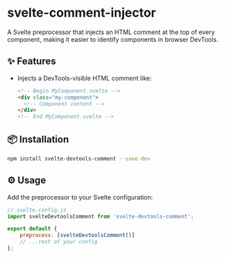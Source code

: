 # svelte-comment-injector

A Svelte preprocessor that injects an HTML comment at the top of every component, making it easier to identify components in browser DevTools.

## ✨ Features

- Injects a DevTools-visible HTML comment like:
  ```html
  <!-- Begin MyComponent.svelte -->
  <div class="my-component">
  	<!-- Component content -->
  </div>
  <!-- End MyComponent.svelte -->
  ```

## 📦 Installation

```bash
npm install svelte-devtools-comment --save-dev
```

## ⚙️ Usage

Add the preprocessor to your Svelte configuration:

```js
// svelte.config.js
import svelteDevtoolsComment from 'svelte-devtools-comment';

export default {
	preprocess: [svelteDevtoolsComment()]
	// ...rest of your config
};
```
